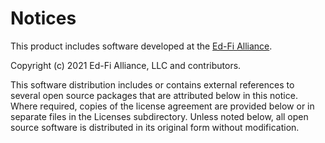 # <Insert Repository Name Here> Notices

This product includes software developed at the [Ed-Fi
Alliance](https://www.ed-fi.org).

Copyright (c) 2021 Ed-Fi Alliance, LLC and contributors.

This software distribution includes or contains external references to several
open source packages that are attributed below in this notice. Where required,
copies of the license agreement are provided below or in separate files in the
Licenses subdirectory. Unless noted below, all open source software is distributed
in its original form without modification.
